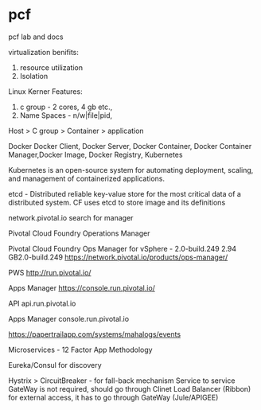 # pcf
pcf lab and docs

virtualization benifits:
1. resource utilization
2. Isolation

Linux Kerner Features:
1. c group - 2 cores, 4 gb etc.,
2. Name Spaces - n/w|file|pid, 

Host > C group > Container > application

Docker
Docker Client, Docker Server, Docker Container, Docker Container Manager,Docker Image, Docker Registry, Kubernetes

Kubernetes is an open-source system for automating deployment, scaling, and management of containerized applications.

etcd - Distributed reliable key-value store for the most critical data of a distributed system.
CF uses etcd to store image and its definitions


network.pivotal.io
search for manager

Pivotal Cloud Foundry Operations Manager

Pivotal Cloud Foundry Ops Manager for vSphere - 2.0-build.249
2.94 GB2.0-build.249
https://network.pivotal.io/products/ops-manager/


PWS
http://run.pivotal.io/

Apps Manager
https://console.run.pivotal.io/

API
api.run.pivotal.io


Apps Manager
console.run.pivotal.io


https://papertrailapp.com/systems/mahalogs/events

Microservices - 12 Factor App Methodology

Eureka/Consul for discovery

Hystrix > CircuitBreaker - for fall-back mechanism
Service to service GateWay is not required, should go through Clinet Load Balancer (Ribbon)
for external access, it has to go through GateWay (Jule/APIGEE)




